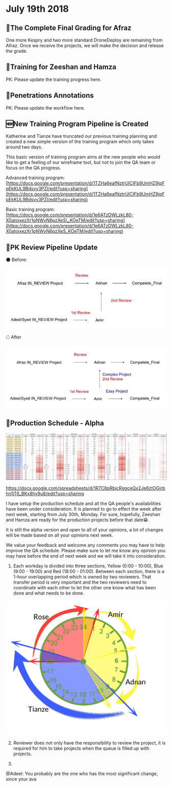 # July 19th 2018

## 💯The Complete Final Grading for Afraz

One more Kespry and two more standard DroneDeploy are remaining from Afraz. Once we receive the projects, we will make the decision and release the grade.

## 🏫Training for Zeeshan and Hamza

PK: Please update the training progress here.

## 📐Penetrations Annotations

PK: Please update the workflow here.

## 🆕New Training Program Pipeline is Created

Katherine and Tianze have truncated our previous training planning and created a new simple version of the training program which only takes around two days.

This basic version of training program aims at the new people who would like to get a feeling of our wireframe tool, but not to join the QA team or focus on the QA progress.

Advanced training program: [https://docs.google.com/presentation/d/1TZHa6eafNztrUlCIFb9UmHZ9jpFpEkKUL9Bdsvy3PZI/edit?usp=sharing](https://docs.google.com/presentation/d/1TZHa6eafNztrUlCIFb9UmHZ9jpFpEkKUL9Bdsvy3PZI/edit?usp=sharing)

Basic training program:   
[https://docs.google.com/presentation/d/1e6ATzDWLzkL80-X0atojxezXr1pNWvN6pzXeS\_KOeTM/edit?usp=sharing](https://docs.google.com/presentation/d/1e6ATzDWLzkL80-X0atojxezXr1pNWvN6pzXeS_KOeTM/edit?usp=sharing)

## 🔄PK Review Pipeline Update

🌑 Before:

![](../.gitbook/assets/pk-pipeline.jpg)

🌕 After

![](../.gitbook/assets/pk-new-pipeline.jpg)

## 📅Production Schedule - Alpha

![](/assets/2018-07-19_16-49-24.jpg)

https://docs.google.com/spreadsheets/d/1R7C8pRbjcRggceQx2Je6ztOGjrbhn1jT6_BKx8hy9u8/edit?usp=sharing

I have setup the production schedule and all the QA people's availabilities have been under consideration. It is planned to go to effect the week after next week, starting from July 30th, Monday. For sure, hopefully, Zeeshan and Hamza are ready for the production projects before that date😁. 

It is still the alpha version and open to all of your opinions, a lot of changes will be made based on all your opinions next week.

We value your feedback and welcome any comments you may have to help improve the QA schedule. Please make sure to let me know any opinion you may have before the end of next week and we will take it into consideration.

1. Each workday is divided into three sections, Yellow (0:00 - 10:00), Blue (9:00 - 19:00) and Red (18:00 - 01:00). Between each section, there is a 1-hour overlapping period which is owned by two reviewers. That transfer period is very important and the two reviewers need to coordinate with each other to let the other one know what has been done and what needs to be done.

![](/assets/qb29_125x125-500x500.png)

2. Reviewer does not only have the responsibility to review the project, it is required for him to take projects when the queue is filled up with projects.

3.
@Adeel: You probably are the one who has the most significant change, since your ava